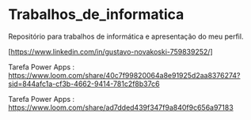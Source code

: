 # Trabalhos_de_informatica
Repositório para trabalhos de informática e apresentação do meu perfil. 

 [https://www.linkedin.com/in/gustavo-novakoski-759839252/]

Tarefa Power Apps : https://www.loom.com/share/40c7f99820064a8e91925d2aa8376274?sid=844afc1a-cf3b-4662-9414-781c2f8b37c6

Tarefa Power Apps : https://www.loom.com/share/ad7dded439f347f9a840f9c656a97183

